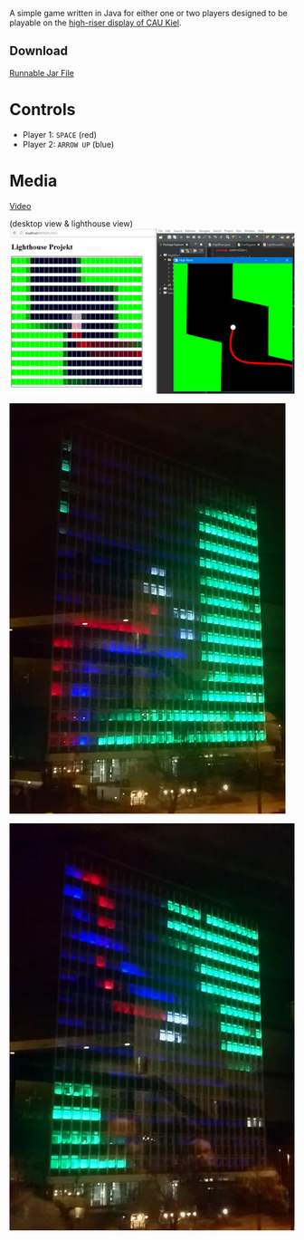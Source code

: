 A simple game written in Java for either one or two players designed to be playable on the [high-riser display of CAU Kiel](http://www.uni-kiel.de/download/lighthouse/project-lighthouse.pdf).

## Download

[Runnable Jar File](https://github.com/tim-we/high-riser/releases/download/v1.1/highriser-v1.1.jar)

# Controls

 - Player 1: `SPACE` (red)
 - Player 2: `ARROW UP` (blue)

# Media

[Video](https://www.instagram.com/p/BReTM5pDlHj/)

(desktop view & lighthouse view)
![](media/lighthouse-view.png)

![](media/highriser1.png)

![](media/highriser2.png)
